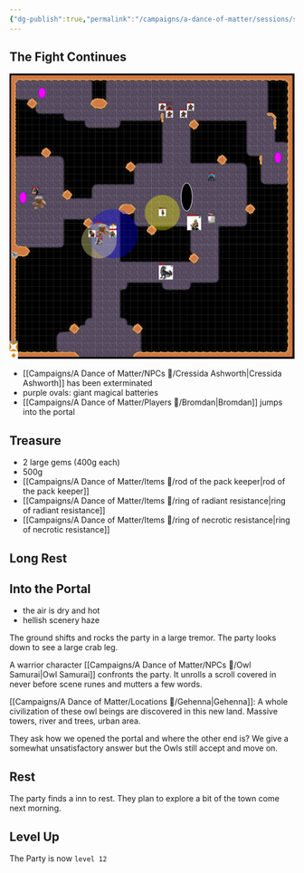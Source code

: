 ```yaml
---
{"dg-publish":true,"permalink":"/campaigns/a-dance-of-matter/sessions/session-1039/"}
---
```


## The Fight Continues
![attachments/Pasted image 20240714164638.png](/img/user/attachments/Pasted%20image%2020240714164638.png)

- [[Campaigns/A Dance of Matter/NPCs 🤖/Cressida Ashworth\|Cressida Ashworth]] has been exterminated
- purple ovals: giant magical batteries
- [[Campaigns/A Dance of Matter/Players 👤/Bromdan\|Bromdan]] jumps into the portal
## Treasure
- 2 large gems (400g each)
- 500g
- [[Campaigns/A Dance of Matter/Items 💍/rod of the pack keeper\|rod of the pack keeper]]
- [[Campaigns/A Dance of Matter/Items 💍/ring of radiant resistance\|ring of radiant resistance]]
- [[Campaigns/A Dance of Matter/Items 💍/ring of necrotic resistance\|ring of necrotic resistance]]

## Long Rest

## Into the Portal
- the air is dry and hot
- hellish scenery haze

The ground shifts and rocks the party in a large tremor. The party looks down to see a large crab leg.

A warrior character [[Campaigns/A Dance of Matter/NPCs 🤖/Owl Samurai\|Owl Samurai]] confronts the party. It unrolls a scroll covered in never before scene runes and mutters a few words.

[[Campaigns/A Dance of Matter/Locations 📌/Gehenna\|Gehenna]]: A whole civilization of these owl beings are discovered in this new land. Massive towers, river and trees, urban area.

They ask how we opened the portal and where the other end is? We give a somewhat unsatisfactory answer but the Owls still accept and move on.
## Rest
The party finds a inn to rest. They plan to explore a bit of the town come next morning.
## Level Up
The Party is now `level 12`

